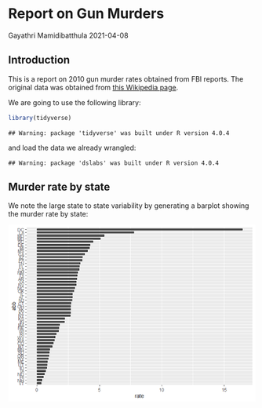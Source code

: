 Report on Gun Murders
================
Gayathri Mamidibatthula
2021-04-08

## Introduction

This is a report on 2010 gun murder rates obtained from FBI reports. The
original data was obtained from [this Wikipedia
page](https://en.wikipedia.org/wiki/Murder_in_the_United_States_by_state).

We are going to use the following library:

``` r
library(tidyverse)
```

    ## Warning: package 'tidyverse' was built under R version 4.0.4

and load the data we already wrangled:

    ## Warning: package 'dslabs' was built under R version 4.0.4

## Murder rate by state

We note the large state to state variability by generating a barplot
showing the murder rate by state:

![](report_files/figure-gfm/murder-rate-by-state-1.png)<!-- -->
